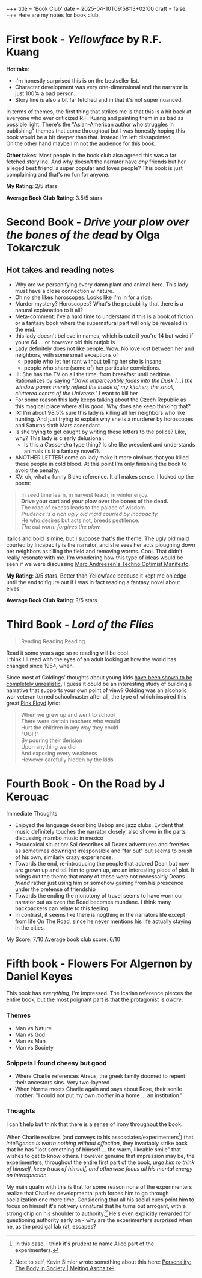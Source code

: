 +++
title = 'Book Club'
date = 2025-04-10T09:58:13+02:00
draft = false
+++
Here are my notes for book club. 


# First book - *Yellowface* by R.F. Kuang 
**Hot take**: 
- I'm honestly surprised this is on the bestseller list. 
- Character development was very one-dimensional and the narrator is just 100% a bad person.
- Story line is also a bit far fetched and in that it's not super nuanced. 


In terms of themes, the first thing that strikes me is that this is a hit back at everyone who ever criticized R.F. Kuang and painting them in as bad as possible light. There's the "Asian-American author who struggles in publishing" themes that come throughout but I was honestly hoping this book would be a bit deeper than that. Instead I'm left dissapointed.  
On the other hand maybe I'm not the audience for this book.

**Other takes**: Most people in the book club also agreed this was a far fetched storyline. And why doesn't the narrator have _any_ friends but her alleged best friend is super popular and loves people? This book is just complaining and that's no fun for anyone. 

**My Rating**: 2/5 stars

**Average Book Club Rating**: 3.5/5 stars

# Second Book - *Drive your plow over the bones of the dead* by Olga Tokarczuk
## Hot takes and reading notes 

- Why are we personifying every damn plant and animal here. This lady must have a close connection w nature. 
- Oh no she likes horoscopes. Looks like I'm in for a ride.
- Murder mystery? Horoscopes? What's the probability that there is a natural explanation to it all?
- Meta-comment: I've a hard time to understand if this is a book of fiction or a fantasy book where the supernatural part will only be revealed in the end.
- this lady doesn't believe in names, which is cute if you're 14 but weird if youre 64 ... or however old this nutjob is
- Lady definitely does not like people. Wow. No love lost between her and neighbors, with some small exceptions of 
    - people who let her rant without telling her she is insane
    - people who share (some of) her particular convictions. 
- III: She has the TV on all the time, from breakfast until bedtime. Rationalizes by saying *"Dawn imperceptibly fades into the Dusk [...] the window panes merely reflect the inside of my kitchen, the small, cluttered centre of the Universe."*  I want to kill her
- For some reason this lady keeps talking about the Czech Republic as this magical place where all is good. Why does she keep thinking that?
- IX: I'm about 98.5% sure this lady is killing all her neighbors who like hunting. And just trying to explain why she is a murderer by horoscopes and Saturns sixth Mars ascendant. 
- Is she trying to get caught by writing these letters to the police? Like, why? This lady is clearly delusional.
  - Is this a *Cassandra* type thing? Is she like prescient and understands animals (is it a fantasy novel?).
- ANOTHER LETTER! come on lady make it more obvious that you killed these people in cold blood. At this point I'm only finishing the book to avoid the penalty.
- XV: ok, what a funny Blake reference. It all makes sense. I looked up the poem:

> In seed time learn, in harvest teach, in winter enjoy.  
> **Drive your cart and your plow over the bones of the dead.**  
> The road of excess leads to the palace of wisdom.  
> *Prudence is a rich ugly old maid courted by Incapacity.*  
> He who desires but acts not, breeds pestilence.  
> *The cut worm forgives the plow.*

Italics and bold is mine, but I suppose that's the theme. The ugly old maid courted by Incapacity is the narrator, and she sees her acts ploughing down her neighbors as tilling the field and removing worms. Cool. That didn't really resonate with me. I'm wondering how this type of ideas would be seen if we were discussing [Marc Andreesen's Techno Optimist Manifesto](https://a16z.com/the-techno-optimist-manifesto).

**My Rating**: 3/5 stars. Better than Yellowface because it kept me on edge until the end to figure out if I was in fact reading a fantasy novel about elves. 

**Average Book Club Rating**: ?/5 stars

# Third Book - *Lord of the Flies*
> Reading Reading Reading.

Read it some years ago so re reading will be cool.  
I think I'll read with the eyes of an adult looking at how the world has changed since 1954, when .


Since most of Goldings' thoughts about young kids [have been shown to be completely unrealistic](https://www.theguardian.com/books/2020/may/09/the-real-lord-of-the-flies-what-happened-when-six-boys-were-shipwrecked-for-15-months), I guess it could be an interesting study of building a narrative that supports your own point of view? Golding was an alcoholic war veteran turned schoolmaster after all, the type of which inspired this great [Pink Floyd](https://www.pinkfloyd.net/albums/index.php?lyrics=6#4) lyric:

> When we grew up and went to school  
> There were certain teachers who would  
> Hurt the children in any way they could  
> "OOF!"  
> By pouring their derision  
> Upon anything we did  
> And exposing every weakness  
> However carefully hidden by the kids

# Fourth Book - **On the Road** by J Kerouac 
Immediate Thoughts
- Enjoyed the language describing Bebop and jazz clubs. Evident that music definitely touches the narrator closely, also shown in the parts discussing mambo music in mexico
- Paradoxical situation: Sal describes all Deans adventures and frenzies as sometimes downright irresponsible and "far out" but seems to brush of his own, similarly crazy experiences.
- Towards the end, re-introducing the people that adored Dean but now are grown up and tell him to grown up, are an interesting piece of plot. It brings out the theme that many of these were not necessairly Deans _friend_ rather just using him or somehow gaining from his prescence under the pretense of friendship 
- Towards the ending the monotony of travel seems to have worn our narrator out as even the Road becomes mundane. I think many backpackers can relate to this feeling.
- In contrast, it seems like there is nogthing in the narrators life except from life On The Road, since he never mentions his life actually staying in the cities.

My Score: 7/10
Average book club score: 6/10

# Fifth book - **Flowers For Algernon** by Daniel Keyes
This book has _everything_, I'm impressed. The Icarian reference pierces the entire book, but the most poignant part is that the protagonist is _aware_.

### Themes

- Man vs Nature 
- Man vs God 
- Man vs Man
- Man vs Society



### Snippets I found cheesy but good 

- Where Charlie references Atreus, the greek family doomed to repent their ancestors sins. Very two-layered
- When Norma meets Charlie again and says about Rose, their senile mother: "I could not put my own _mother_ in a home ... an institution."



### Thoughts

I can't help but think that there is a sense of irony throughout the book. 

When Charlie realizes (and conveys to his assosciates/experimenters[^1]) that _intelligence is worth nothing without affection_, they invariably strike back that he has "lost something of himself ... the warm, likeable smile" that wishes to get to know others. However genuine that impression may be, the experimenters, throughout the entire first part of the book, _urge him to think of himself, keep track of himself, and otherwise focus all his mental energy on introspection_. 

My main qualm with this is that for some reason none of the experimenters realize that Charlies developmental path forces him to go through socialization one more time. Considering that all his social cues point him to focus on himself it's not very unnatural that he turns out arrogant, with a strong chip on his shoulder to authority.[^2] He's even explicitly rewarded for questioning authority early on - why are the experimenters surprised when he, as the prodigal lab rat, escapes?



[^1]: In this case, I think it's prudent to name Alice part of the experimenters.
[^2]: Note to self, Kevin Simler wrote something about this here: [Personality: The Body in Society | Melting Asphalt](https://meltingasphalt.com/personality-the-body-in-society/)

